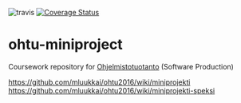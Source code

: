 ![travis](https://travis-ci.org/Walther/verbose-pancake.svg?branch=master)
[![Coverage Status](https://coveralls.io/repos/github/Walther/verbose-pancake/badge.svg?branch=master)](https://coveralls.io/github/Walther/verbose-pancake?branch=master)

# ohtu-miniproject

Coursework repository for [Ohjelmistotuotanto](https://www.cs.helsinki.fi/courses/581259/2016/k/k/1) (Software Production)

https://github.com/mluukkai/ohtu2016/wiki/miniprojekti
https://github.com/mluukkai/ohtu2016/wiki/miniprojekti-speksi
